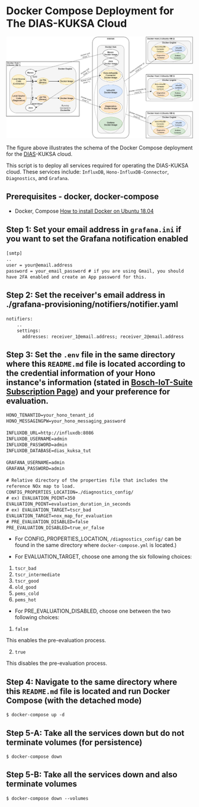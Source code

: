 # Docker Compose Deployment for The DIAS-KUKSA Cloud

![DIAS-KUKSA](../../../images/docker-compose-deployment.png)

The figure above illustrates the schema of the Docker Compose deployment for the [DIAS](https://dias-project.com/)-KUKSA cloud.

This script is to deploy all services required for operating the DIAS-KUKSA cloud.
These services include: `InfluxDB`, `Hono-InfluxDB-Connector`, `Diagnostics`, and `Grafana`.

## Prerequisites - docker, docker-compose

* Docker, Compose [How to install Docker on Ubuntu 18.04](https://phoenixnap.com/kb/how-to-install-docker-on-ubuntu-18-04)

## Step 1: Set your email address in `grafana.ini` if you want to set the Grafana notification enabled

```
[smtp]
..
user = your@email.address
password = your_email_password # if you are using Gmail, you should have 2FA enabled and create an App password for this.
```

## Step 2: Set the receiver's email address in ./grafana-provisioning/notifiers/notifier.yaml

```
notifiers:
    ..
    settings:
      addresses: receiver_1@email.address; receiver_2@email.address
```

## Step 3: Set the `.env` file in the same directory where this `README.md` file is located according to the credential information of your Hono instance's information (stated in [Bosch-IoT-Suite Subscription Page](https://accounts.bosch-iot-suite.com/subscriptions/)) and your preference for evaluation.

```
HONO_TENANTID=your_hono_tenant_id
HONO_MESSAGINGPW=your_hono_messaging_password

INFLUXDB_URL=http://influxdb:8086
INFLUXDB_USERNAME=admin
INFLUXDB_PASSWORD=admin
INFLUXDB_DATABASE=dias_kuksa_tut

GRAFANA_USERNAME=admin
GRAFANA_PASSWORD=admin

# Relative directory of the properties file that includes the reference NOx map to load.
CONFIG_PROPERTIES_LOCATION=./diagnostics_config/
# ex) EVALUATION_POINT=350
EVALUATION_POINT=evaluation_duration_in_seconds
# ex) EVALUATION_TARGET=tscr_bad
EVALUATION_TARGET=nox_map_for_evaluation
# PRE_EVALUATION_DISABLED=false
PRE_EVALUATION_DISABLED=true_or_false
```
- For CONFIG_PROPERTIES_LOCATION, `/diagnostics_config/` can be found in the same directory where `docker-compose.yml` is located.)

- For EVALUATION_TARGET, choose one among the six following choices: 

1. `tscr_bad`
2. `tscr_intermediate`
3. `tscr_good` 
4. `old_good` 
5. `pems_cold`
6. `pems_hot`

- For PRE_EVALUATION_DISABLED, choose one between the two following choices:

1. `false`

This enables the pre-evaluation process.

2. `true`

This disables the pre-evaluation process.

## Step 4: Navigate to the same directory where this `README.md` file is located and run Docker Compose (with the detached mode)

~~~
$ docker-compose up -d
~~~

## Step 5-A: Take all the services down but do not terminate volumes (for persistence)

~~~
$ docker-compose down
~~~

## Step 5-B: Take all the services down and also terminate volumes

~~~
$ docker-compose down --volumes
~~~
